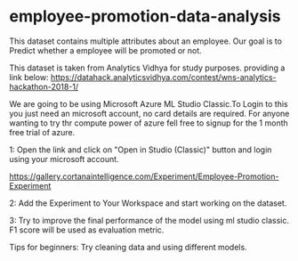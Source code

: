 # employee-promotion-data-analysis
This dataset contains multiple attributes about an employee.
Our goal is to Predict whether a employee will be promoted or not.

This dataset is taken from Analytics Vidhya for study purposes.
providing a link below:
https://datahack.analyticsvidhya.com/contest/wns-analytics-hackathon-2018-1/

We are going to be using Microsoft Azure ML Studio Classic.To Login to this you just need an microsoft account, no card details are required. For anyone wanting to try thr compute power of azure fell free to signup for the 1 month free trial of azure.

1: Open the link and click on "Open in Studio (Classic)" button and login using your microsoft account.

https://gallery.cortanaintelligence.com/Experiment/Employee-Promotion-Experiment

2: Add the Experiment to Your Workspace and start working on the dataset.

3: Try to improve the final performance of the model using ml studio classic. 
   F1 score will be used as evaluation metric.

Tips for beginners: Try cleaning data and using different models.
